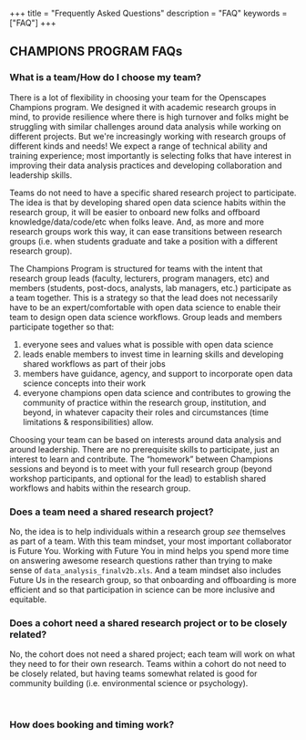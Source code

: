 +++
title = "Frequently Asked Questions"
description = "FAQ"
keywords = ["FAQ"]
+++


## CHAMPIONS PROGRAM FAQs

### What is a team/How do I choose my team? 

There is a lot of flexibility in choosing your team for the Openscapes Champions program. We designed it with academic research groups in mind, to provide resilience where there is high turnover and folks might be struggling with similar challenges around data analysis while working on different projects. But we're increasingly working with research groups of different kinds and needs! We expect a range of technical ability and training experience; most importantly is selecting folks that have interest in improving their data analysis practices and developing collaboration and leadership skills. 

Teams do not need to have a specific shared research project to participate. The idea is that by developing shared open data science habits within the research group, it will be easier to onboard new folks and offboard knowledge/data/code/etc when folks leave. And, as more and more research groups work this way, it can ease transitions between research groups (i.e. when students graduate and take a position with a different research group).

The Champions Program is structured for teams with the intent that research group leads (faculty, lecturers, program managers, etc) and members (students, post-docs, analysts, lab managers, etc.) participate as a team together. This is a strategy so that the lead does not necessarily have to be an expert/comfortable with open data science to enable their team to design open data science workflows. Group leads and members participate together so that: 

1. everyone sees and values what is possible with open data science 
2. leads enable members to invest time in learning skills and developing shared workflows as part of their jobs
3. members have guidance, agency, and support to incorporate open data science concepts into their work
4. everyone champions open data science and contributes to growing the community of practice within the research group, institution, and beyond, in whatever capacity their roles and circumstances (time limitations & responsibilities) allow. 

Choosing your team can be based on interests around data analysis and around leadership. There are no prerequisite skills to participate, just an interest to learn and contribute. The “homework” between Champions sessions and beyond is to meet with your full research group (beyond workshop participants, and optional for the lead) to establish shared workflows and habits within the research group. 

### Does a team need a shared research project?

No, the idea is to help individuals within a research group *see* themselves as part of a team. With this team mindset, your most important collaborator is Future You. Working with Future You in mind helps you spend more time on answering awesome research questions rather than trying to make sense of `data_analysis_finalv2b.xls`. And a team mindset also includes Future Us in the research group, so that onboarding and offboarding is more efficient and so that participation in science can be more inclusive and equitable.

### Does a cohort need a shared research project or to be closely related?

No, the cohort does not need a shared project; each team will work on what they need to for their own research. Teams within a cohort do not need to be closely related, but having teams somewhat related is good for community building (i.e. environmental science or psychology).

<br>

### How does booking and timing work?





<!---
For the Openscapes Champions Cohort, we estimated a total time commitment of 5hrs/month for May and June. This is 3 hours/month over Zoom with us, plus 2 hours/month meeting independently to further discuss/practice topics with your broader team (that is the homework). We expect a wide range of technical backgrounds, skills and experiences – no coding or particular technical background or methodology required. Topics center around R/RStudio, GitHub, and Google Drive as examples of software that enable openness and collaboration. 



### I don’t code/I am a master coder, why should I participate? 

Openscapes Champions is about reframing data analysis as a collaborative effort rather than an individual burden. Our working hypothesis is that normalizing data analysis as a collaborative effort will help build efficiency, continuity, and resilience in your research group, and make science more inclusive and equitable. 

The Champions program is for teams: this means a lead and members. The PI should be invested...

## Who should participate?

## Do I need certain open science or data science skills to participate?



### Why teams?

### As teammembers, must we participate with our PI?

### As a PI, must I participate with teammembers?

### Why cohorts?

### Do cohorts need a shared project?

-->